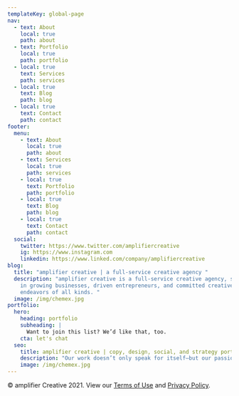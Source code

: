 ```yaml
---
templateKey: global-page
nav:
  - text: About
    local: true
    path: about
  - text: Portfolio
    local: true
    path: portfolio
  - local: true
    text: Services
    path: services
  - local: true
    text: Blog
    path: blog
  - local: true
    text: Contact
    path: contact
footer:
  menu:
    - text: About
      local: true
      path: about
    - text: Services
      local: true
      path: services
    - local: true
      text: Portfolio
      path: portfolio
    - local: true
      text: Blog
      path: blog
    - local: true
      text: Contact
      path: contact
  social:
    twitter: https://www.twitter.com/amplifiercreative
    ig: https://www.instagram.com
    linkedin: https://www.linked.com/company/amplifiercreative
blog:
  title: "amplifier creative | a full-service creative agency "
  description: "amplifier creative is a full-service creative agency, specializing
    in growing businesses, driven entrepreneurs, and committed creative
    endeavors of all kinds. "
  image: /img/chemex.jpg
portfolio:
  hero:
    heading: portfolio
    subheading: |
      Want to join this list? We’d like that, too.
    cta: let's chat
  seo:
    title: amplifier creative | copy, design, social, and strategy portfolio
    description: "Our work doesn’t only speak for itself—but our passion, too. "
    image: /img/chemex.jpg
---
```

© amplifier Creative 2021. View our [Terms of Use](/terms) and [Privacy Policy](/privacy).